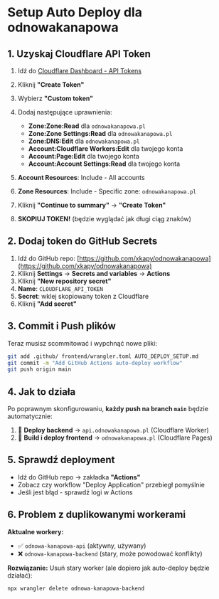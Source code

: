 # Setup Auto Deploy dla odnowakanapowa

## 1. Uzyskaj Cloudflare API Token

1. Idź do [Cloudflare Dashboard - API Tokens](https://dash.cloudflare.com/profile/api-tokens)
2. Kliknij **"Create Token"**
3. Wybierz **"Custom token"**
4. Dodaj następujące uprawnienia:

   - **Zone:Zone:Read** dla `odnowakanapowa.pl`
   - **Zone:Zone Settings:Read** dla `odnowakanapowa.pl`
   - **Zone:DNS:Edit** dla `odnowakanapowa.pl`
   - **Account:Cloudflare Workers:Edit** dla twojego konta
   - **Account:Page:Edit** dla twojego konta
   - **Account:Account Settings:Read** dla twojego konta

5. **Account Resources**: Include - All accounts
6. **Zone Resources**: Include - Specific zone: `odnowakanapowa.pl`
7. Kliknij **"Continue to summary"** → **"Create Token"**
8. **SKOPIUJ TOKEN!** (będzie wyglądać jak długi ciąg znaków)

## 2. Dodaj token do GitHub Secrets

1. Idź do GitHub repo: [https://github.com/xkapy/odnowakanapowa](https://github.com/xkapy/odnowakanapowa)
2. Kliknij **Settings** → **Secrets and variables** → **Actions**
3. Kliknij **"New repository secret"**
4. **Name**: `CLOUDFLARE_API_TOKEN`
5. **Secret**: wklej skopiowany token z Cloudflare
6. Kliknij **"Add secret"**

## 3. Commit i Push plików

Teraz musisz scommitować i wypchnąć nowe pliki:

```bash
git add .github/ frontend/wrangler.toml AUTO_DEPLOY_SETUP.md
git commit -m "Add GitHub Actions auto-deploy workflow"
git push origin main
```

## 4. Jak to działa

Po poprawnym skonfigurowaniu, **każdy push na branch `main`** będzie automatycznie:

1. 🔧 **Deploy backend** → `api.odnowakanapowa.pl` (Cloudflare Worker)
2. 🎨 **Build i deploy frontend** → `odnowakanapowa.pl` (Cloudflare Pages)

## 5. Sprawdź deployment

- Idź do GitHub repo → zakładka **"Actions"**
- Zobacz czy workflow "Deploy Application" przebiegł pomyślnie
- Jeśli jest błąd - sprawdź logi w Actions

## 6. Problem z duplikowanymi workerami

**Aktualne workery:**

- ✅ `odnowa-kanapowa-api` (aktywny, używany)
- ❌ `odnowa-kanapowa-backend` (stary, może powodować konflikty)

**Rozwiązanie:** Usuń stary worker (ale dopiero jak auto-deploy będzie działać):

```bash
npx wrangler delete odnowa-kanapowa-backend
```
